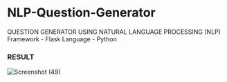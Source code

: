 # NLP-Question-Generator
QUESTION GENERATOR USING NATURAL LANGUAGE PROCESSING (NLP)
Framework - Flask
Language - Python
### RESULT

![Screenshot (49)](https://github.com/vaishnavirathore00/NLP-Question-Generator/assets/86239892/c28ba91c-9692-4bcf-88a8-06c9c1fe0b2b)
